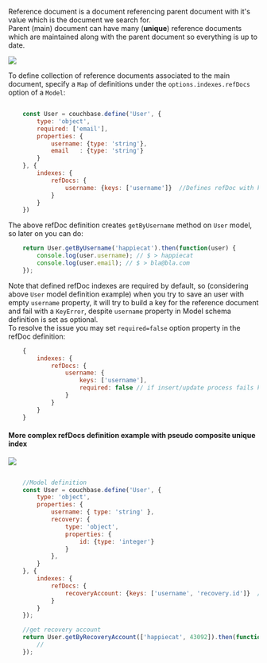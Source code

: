 Reference document is a document referencing parent document with it's value which is the document we search for.  
Parent (main) document can have many (**unique**) reference documents which are maintained along with the parent document so everything is up to date.

<img src="./refdoc_example1.png" />

To define collection of reference documents associated to the main document, specify a `Map` of definitions under the `options.indexes.refDocs` option of a `Model`:  

````javascript

    const User = couchbase.define('User', {
        type: 'object',
        required: ['email'],
        properties: {
            username: {type: 'string'},
            email   : {type: 'string'}
        }
    }, {
        indexes: {
            refDocs: {
                username: {keys: ['username']}  //Defines refDoc with key `User_username_{username-value}` for each user document
            }
        }
    })
````

The above refDoc definition creates `getByUsername` method on `User` model, so later on you can do:  

````javascript
    return User.getByUsername('happiecat').then(function(user) {
        console.log(user.username); // $ > happiecat
        console.log(user.email); // $ > bla@bla.com
    });
````

Note that defined refDoc indexes are required by default, so (considering above `User` model definition example) when you try to save an user with empty `username` property, it will try to build a key for the reference document and fail with a `KeyError`, despite `username` property in Model schema definition is set as optional.  
To resolve the issue you may set `required=false` option property in the refDoc definition:  


````javascript
    {
        indexes: {
            refDocs: {
                username: {
                    keys: ['username'],
                    required: false // if insert/update process fails key generation for the refDoc, the refDoc wont be created and `User.getByUsername` returns rejected promise with storage "not found" error
                }
            }
        }
    }
````

#### More complex refDocs definition example with pseudo composite unique index

<img src="./refdoc_example2.png" />

````javascript

    //Model definition
    const User = couchbase.define('User', {
        type: 'object',
        properties: {
            username: { type: 'string' },
            recovery: {
                type: 'object',
                properties: {
                    id: {type: 'integer'}
                }
            },
        }
    }, {
        indexes: {
            refDocs: {
                recoveryAccount: {keys: ['username', 'recovery.id']}  //Defines refDoc with key `User_username_{username-value}_recovery.id_{id-value}` for each user document
            }
        }
    });

    //get recovery account
    return User.getByRecoveryAccount(['happiecat', 43092]).then(function(user) {
        //
    });
````

